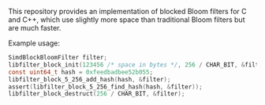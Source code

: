This repository provides an implementation of blocked Bloom filters
for C and C++, which use slightly more space than traditional Bloom
filters but are much faster.

Example usage:

```C
SimdBlockBloomFilter filter;
libfilter_block_init(123456 /* space in bytes */, 256 / CHAR_BIT, &filter);
const uint64_t hash = 0xfeedbadbee52b055;
libfilter_block_5_256_add_hash(hash, &filter);
assert(libfilter_block_5_256_find_hash(hash, &filter));
libfilter_block_destruct(256 / CHAR_BIT, &filter);
```
